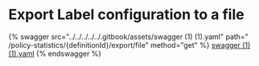 # Export Label configuration to a file

{% swagger src="../../../../../.gitbook/assets/swagger (1) (1).yaml" path="
/policy-statistics/{definitionId}/export/file" method="get" %}
[swagger (1) (1).yaml](<../../../../../.gitbook/assets/swagger (1) (1).yaml>)
{% endswagger %}
